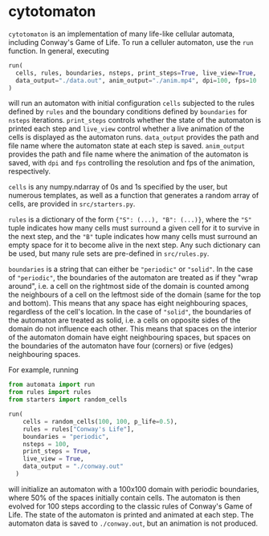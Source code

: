 # cytotomaton
`cytotomaton` is an implementation of many life-like cellular automata, including Conway's Game of Life. To run a celluler automaton, use the `run` function. In general, executing

```python
run(
  cells, rules, boundaries, nsteps, print_steps=True, live_view=True,
  data_output="./data.out", anim_output="./anim.mp4", dpi=100, fps=10
)
```

will run an automaton with initial configuration `cells` subjected to the rules defined by `rules` and the boundary conditions defined by `boundaries` for `nsteps` iterations. `print_steps` controls whether the state of the automaton is printed each step and `live_view` control whether a live animation of the cells is displayed as the automaton runs. `data_output` provides the path and file name where the automaton state at each step is saved. `anim_output` provides the path and file name where the animation of the automaton is saved, with `dpi` and `fps` controlling the resolution and fps of the animation, respectively.

`cells` is any numpy.ndarray of 0s and 1s specified by the user, but numerous templates, as well as a function that generates a random array of cells, are provided in `src/starters.py`.

`rules` is a dictionary of the form `{"S": (...), "B": (...)}`, where the `"S"` tuple indicates how many cells must surround a given cell for it to survive in the next step, and the `"B"` tuple indicates how many cells must surround an empty space for it to become alive in the next step. Any such dictionary can be used, but many rule sets are pre-defined in `src/rules.py`. 

`boundaries` is a string that can either be `"periodic"` or `"solid"`. In the case of `"periodic"`, the boundaries of the automaton are treated as if they "wrap around", i.e. a cell on the rightmost side of the domain is counted among the neighbours of a cell on the leftmost side of the domain (same for the top and bottom). This means that any space has eight neighbouring spaces, regardless of the cell's location. In the case of `"solid"`, the boundaries of the automaton are treated as solid, i.e. a cells on opposite sides of the domain do not influence each other. This means that spaces on the interior of the automaton domain have eight neighbouring spaces, but spaces on the boundaries of the automaton have four (corners) or five (edges) neighbouring spaces.

For example, running
```python
from automata import run
from rules import rules
from starters import random_cells

run(
    cells = random_cells(100, 100, p_life=0.5),
    rules = rules["Conway's Life"],
    boundaries = "periodic",
    nsteps = 100,
    print_steps = True,
    live_view = True,
    data_output = "./conway.out"
  )
```

will initialize an automaton with a 100x100 domain with periodic boundaries, where 50% of the spaces initially contain cells. The automaton is then evolved for 100 steps according to the classic rules of Conway's Game of Life. The state of the automaton is printed and animated at each step. The automaton data is saved to `./conway.out`, but an animation is not produced.
